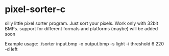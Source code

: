 # pixel-sorter-c
silly little pixel sorter program. Just sort your pixels.
Work only with 32bit BMPs.
support for different formats and platforms (maybe) will be added soon

Example usage: 
./sorter input.bmp -o output.bmp -s light -i threshold 6 220 -d left
